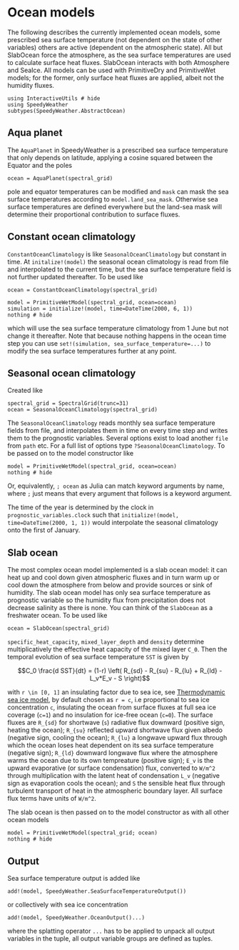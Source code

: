 # Ocean models

The following describes the currently implemented ocean models,
some prescribed sea surface temperature (not dependent on the state
of other variables) others are active (dependent on the atmospheric
state). All but SlabOcean force the atmosphere, as the sea surface temperatures are
used to calculate surface heat fluxes. SlabOcean interacts with both Atmosphere and SeaIce. All models can be used
with PrimitiveDry and PrimitiveWet models; for the former, only
surface heat fluxes are applied, albeit not the humidity fluxes.

```@example ocean
using InteractiveUtils # hide
using SpeedyWeather
subtypes(SpeedyWeather.AbstractOcean)
```

## Aqua planet

The `AquaPlanet` in SpeedyWeather is a prescribed sea surface temperature
that only depends on latitude, applying a cosine squared between the
Equator and the poles

```@example ocean
ocean = AquaPlanet(spectral_grid)
```

pole and equator temperatures can be modified and `mask` can mask the
sea surface temperatures according to `model.land_sea_mask`. Otherwise
sea surface temperatures are defined everywhere but the land-sea mask
will determine their proportional contribution to surface fluxes.

## Constant ocean climatology

`ConstantOceanClimatology` is like `SeasonalOceanClimatology` but constant in time.
At `initalize!(model)` the seasonal ocean climatology is read from file and interpolated
to the current time, but the sea surface temperature field is not further updated
thereafter. To be used like

```@example ocean
ocean = ConstantOceanClimatology(spectral_grid)
```

```@example ocean
model = PrimitiveWetModel(spectral_grid, ocean=ocean)
simulation = initialize!(model, time=DateTime(2000, 6, 1))
nothing # hide
```

which will use the sea surface temperature climatology from 1 June but
not change it thereafter. Note that because nothing happens in the ocean time step
you can use `set!(simulation, sea_surface_temperature=...)` to modify the 
sea surface temperatures further at any point.

## Seasonal ocean climatology

Created like

```@example ocean
spectral_grid = SpectralGrid(trunc=31)
ocean = SeasonalOceanClimatology(spectral_grid)
```

The `SeasonalOceanClimatology` reads monthly sea surface temperature
fields from file, and interpolates them in time on every time step
and writes them to the prognostic variables. Several options
exist to load another `file` from `path` etc. For a full list of
options type `?SeasonalOceanClimatology`. 
To be passed on to the model constructor like

```@example ocean
model = PrimitiveWetModel(spectral_grid, ocean=ocean)
nothing # hide
```

Or, equivalently, `; ocean` as Julia can match keyword arguments by name,
where `;` just means that every argument that follows is a keyword argument.

The time of the year is determined by the clock in `prognostic_variables.clock`
such that `initialize!(model, time=DateTime(2000, 1, 1))` would interpolate
the seasonal climatology onto the first of January.

## Slab ocean

The most complex ocean model implemented is a slab ocean model:
it can heat up and cool down given atmospheric fluxes and in turn
warm up or cool down the atmosphere from below and provide
sources or sink of humidity. The slab ocean model has
only sea surface temperature as prognostic variable so
the humidity flux from precipitation does not decrease
salinity as there is none. You can think of the `SlabOcean`
as a freshwater ocean. To be used like

```@example ocean
ocean = SlabOcean(spectral_grid)
```

`specific_heat_capacity`, `mixed_layer_depth` and `density` determine
multiplicatively the effective heat capacity of the mixed layer
``C_0``. Then the temporal evolution of sea surface temperature ``SST``
is given by


```math
C_0 \frac{d SST}{dt} = (1-r) \left( R_{sd} - R_{su} - R_{lu} + R_{ld} - L_v*E_v - S \right)
```

with ``r \in [0, 1]`` an insulating factor due to sea ice, see [Thermodynamic sea ice model](@ref),
by default chosen as ``r = c``, i.e proportional to sea ice concentration ``c``, insulating
the ocean from surface fluxes at full sea ice coverage (``c=1``) and no insulation for
ice-free ocean (``c=0``). The surface fluxes are ``R_{sd}`` for shortwave (``s``) radiative
flux downward (positive sign, heating the ocean); ``R_{su}`` reflected upward shortwave flux
given albedo (negative sign, cooling the ocean); ``R_{lu}`` a longwave upward flux through
which the ocean loses heat dependent on its sea surface temperature (negative sign);
``R_{ld}`` downward longwave flux where the atmosphere warms the ocean due to its own
tempreature (positive sign); ``E_v`` is the upward evaporative (or surface condensation) flux,
converted to ``W/m^2`` through multiplication with the latent heat of condensation
``L_v`` (negative sign as evaporation cools the ocean); and ``S`` the sensible heat flux
through turbulent transport of heat in the atmospheric boundary layer. All surface flux
terms have units of ``W/m^2``.

The slab ocean is then passed on to the model constructor as with all other
ocean models

```@example ocean
model = PrimitiveWetModel(spectral_grid; ocean)
nothing # hide
```

## Output

Sea surface temperature output is added like

```@example ocean
add!(model, SpeedyWeather.SeaSurfaceTemperatureOutput())
```

or collectively with sea ice concentration

```@example ocean
add!(model, SpeedyWeather.OceanOutput()...)
```

where the splatting operator `...` has to be applied to unpack all output variables in
the tuple, all output variable groups are defined as tuples.
